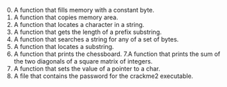 0. A function that fills memory with a constant byte.
1. A function that copies memory area.
2. A function that locates a character in a string.
3. A function that gets the length of a prefix substring.
4. A function that searches a string for any of a set of bytes.
5. A function that locates a substring.
6. A function that prints the chessboard.
7.A function that prints the sum of the two diagonals of a square matrix of integers.
8. A function that sets the value of a pointer to a char.
9. A file that contains the password for the crackme2 executable.